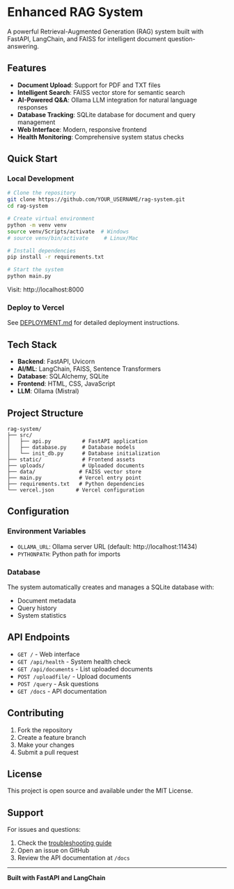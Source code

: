 # Enhanced RAG System

A powerful Retrieval-Augmented Generation (RAG) system built with FastAPI, LangChain, and FAISS for intelligent document question-answering.

## Features

- **Document Upload**: Support for PDF and TXT files
- **Intelligent Search**: FAISS vector store for semantic search
- **AI-Powered Q&A**: Ollama LLM integration for natural language responses
- **Database Tracking**: SQLite database for document and query management
- **Web Interface**: Modern, responsive frontend
- **Health Monitoring**: Comprehensive system status checks

## Quick Start

### Local Development
```bash
# Clone the repository
git clone https://github.com/YOUR_USERNAME/rag-system.git
cd rag-system

# Create virtual environment
python -m venv venv
source venv/Scripts/activate  # Windows
# source venv/bin/activate     # Linux/Mac

# Install dependencies
pip install -r requirements.txt

# Start the system
python main.py
```

Visit: http://localhost:8000

### Deploy to Vercel
See [DEPLOYMENT.md](DEPLOYMENT.md) for detailed deployment instructions.

## Tech Stack

- **Backend**: FastAPI, Uvicorn
- **AI/ML**: LangChain, FAISS, Sentence Transformers
- **Database**: SQLAlchemy, SQLite
- **Frontend**: HTML, CSS, JavaScript
- **LLM**: Ollama (Mistral)

## Project Structure

```
rag-system/
├── src/
│   ├── api.py          # FastAPI application
│   ├── database.py     # Database models
│   └── init_db.py      # Database initialization
├── static/             # Frontend assets
├── uploads/            # Uploaded documents
├── data/              # FAISS vector store
├── main.py            # Vercel entry point
├── requirements.txt   # Python dependencies
└── vercel.json       # Vercel configuration
```

## Configuration

### Environment Variables
- `OLLAMA_URL`: Ollama server URL (default: http://localhost:11434)
- `PYTHONPATH`: Python path for imports

### Database
The system automatically creates and manages a SQLite database with:
- Document metadata
- Query history
- System statistics

## API Endpoints

- `GET /` - Web interface
- `GET /api/health` - System health check
- `GET /api/documents` - List uploaded documents
- `POST /uploadfile/` - Upload documents
- `POST /query` - Ask questions
- `GET /docs` - API documentation

## Contributing

1. Fork the repository
2. Create a feature branch
3. Make your changes
4. Submit a pull request

## License

This project is open source and available under the MIT License.

## Support

For issues and questions:
1. Check the [troubleshooting guide](DEPLOYMENT.md#troubleshooting)
2. Open an issue on GitHub
3. Review the API documentation at `/docs`

---

**Built with FastAPI and LangChain**

